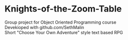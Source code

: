 # Knights-of-the-Zoom-Table
Group project for Object Oriented Programming course<br>
Devekioped with github.com/SethMalin <br>
Short "Choose Your Own Adventure" style text based RPG
